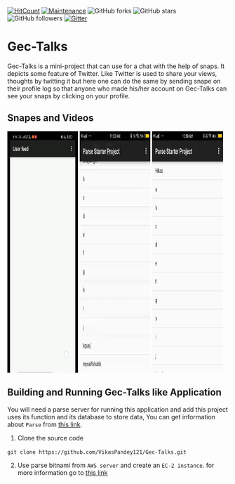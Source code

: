 [![HitCount](http://hits.dwyl.io/VikasPandey121/Gec-Talks.svg)](http://hits.dwyl.io/VikasPandey121/Gec-Talks)
[![Maintenance](https://img.shields.io/badge/Maintained%3F-yes-green.svg)](https://github.com/VikasPandey121/Gec-Talks/graphs/commit-activity)
![GitHub forks](https://img.shields.io/github/forks/VikasPandey121/Gec-Talks?style=social)
![GitHub stars](https://img.shields.io/github/stars/VikasPandey121/Gec-Talks?style=social)
![GitHub followers](https://img.shields.io/github/followers/VikasPandey121?label=Follow&style=social)
[![Gitter](https://img.shields.io/gitter/room/VikasPandey121/Gec-Talks)](https://gitter.im/HackGec/community)    




# Gec-Talks

Gec-Talks is a mini-project that can use for a chat with the help of snaps. It depicts some feature of Twitter. Like Twitter is used to share your views, thoughts by twitting it but here one can do the same by sending snape on their profile log so that anyone who made his/her account on Gec-Talks can see your snaps by clicking on your profile.

## Snapes and Videos

<img src="ParseStarterProject/ReadmeSRC/home.gif" height='550' width="32%"> <img src="ParseStarterProject/ReadmeSRC/snapes.gif" height='550' width="32%"> <img src="ParseStarterProject/ReadmeSRC/profile.jpg" height='550' width="32%">

## Building and Running Gec-Talks like Application
You will need a parse server for running this application and add this project uses its function and its database to store data, You can get information about `Parse` from [this link](https://parseplatform.org/). 
 1. Clone the source code

 `git clone https://github.com/VikasPandey121/Gec-Talks.git`


2. Use parse bitnami from `AWS server` and create an `EC-2 instance`. for more information go to [this link](https://aws.amazon.com/)

